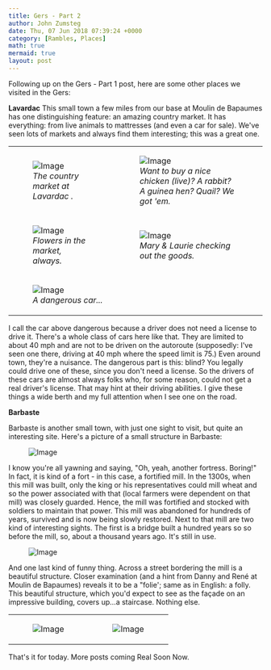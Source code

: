 ```yaml
---
title: Gers - Part 2
author: John Zumsteg
date: Thu, 07 Jun 2018 07:39:24 +0000
category: [Rambles, Places]
math: true
mermaid: true
layout: post
---
```

Following up on the Gers - Part 1 post, here are some other places we visited in the Gers:

<strong>Lavardac</strong>
This small town a few miles from our base at Moulin de Bapaumes has one distinguishing feature: an amazing country market. It has everything: from live animals to mattresses (and even a car for sale). We've seen lots of markets and always find them interesting; this was a great one.
<table>
<tbody>
<tr>
<td>

<figure>
	<img src="{{"/assets/images/2018/06/DSC06562.jpg" | prepend: site.baseurl | prepend: site.url }}" alt="Image" />
	<figcaption><em>The country market at Lavardac .</em></figcaption>
</figure>

</td>
<td>

<figure>
	<img src="{{"/assets/images/2018/06/DSC06566.jpg" | prepend: site.baseurl | prepend: site.url }}" alt="Image" />
	<figcaption><em>Want to buy a nice chicken (live)? A rabbit? A guinea hen? Quail? We got 'em.</em></figcaption>
</figure>

</td>
</tr>
<tr>
<td>

<figure>
	<img src="{{"/assets/images/2018/06/DSC06571.jpg" | prepend: site.baseurl | prepend: site.url }}" alt="Image" />
	<figcaption><em>Flowers in the market, always.</em></figcaption>
</figure>

</td>
<td>

<figure>
	<img src="{{"/assets/images/2018/06/DSC06565.jpg" | prepend: site.baseurl | prepend: site.url }}" alt="Image" />
	<figcaption><em>Mary &amp; Laurie checking out the goods.</em></figcaption>
</figure>

</td>
</tr>
<tr>
<td colspan="2">

<figure>
	<img src="{{"/assets/images/2018/06/DSC06573.jpg" | prepend: site.baseurl | prepend: site.url }}" alt="Image" />
	<figcaption><em>A dangerous car...</em></figcaption>
</figure>

</td>
</tr>
</tbody>
</table>
I call the car above dangerous because a driver does not need a license to drive it. There's a whole class of cars here like that. They are limited to about 40 mph and are not to be driven on the autoroute (supposedly: I've seen one there, driving at 40 mph where the speed limit is 75.) Even around town, they're a nuisance. The dangerous part is this: blind? You legally could drive one of these, since you don't need a license. So the drivers of these cars are almost always folks who, for some reason, could not get a real driver's license. That may hint at their driving abilities. I give these things a wide berth and my full attention when I see one on the road.

<strong>Barbaste</strong>

Barbaste is another small town, with just one sight to visit, but quite an interesting site. Here's a picture of a small structure in Barbaste:

<figure>
	<img src="{{"/assets/images/2018/06/DSC06575-1.jpg" | prepend: site.baseurl | prepend: site.url }}" alt="Image" />
	<figcaption></figcaption>
</figure>



I know you're all yawning and saying, "Oh, yeah, another fortress. Boring!" In fact, it is kind of a fort - in this case, a fortified mill. In the 1300s, when this mill was built, only the king or his representatives could mill wheat and so the power associated with that (local farmers were dependent on that mill) was closely guarded. Hence, the mill was fortified and stocked with soldiers to maintain that power. This mill was abandoned for hundreds of years, survived and is now being slowly restored.
Next to that mill are two kind of interesting sights. The first is a bridge built a hundred years so so before the mill, so, about a thousand years ago. It's still in use.

<figure>
	<img src="{{"/assets/images/2018/06/DSC06574-1.jpg" | prepend: site.baseurl | prepend: site.url }}" alt="Image" />
	<figcaption></figcaption>
</figure>



And one last kind of funny thing. Across a street bordering the mill is a beautiful structure. Closer examination (and a hint from Danny and René at Moulin de Bapaumes) reveals it to be a "folie'; same as in English: a folly. This beautiful structure, which you'd expect to see as the façade on an impressive building, covers up...a staircase. Nothing else.
<table>
<tbody>
<tr>
<td><figure>
	<img src="{{"/assets/images/2018/06/DSC06576-1.jpg" | prepend: site.baseurl | prepend: site.url }}" alt="Image" />
	<figcaption></figcaption>
</figure>

</td>
<td><figure>
	<img src="{{"/assets/images/2018/06/DSC06577-e1528357687727.jpg" | prepend: site.baseurl | prepend: site.url }}" alt="Image" />
	<figcaption></figcaption>
</figure>

</td>
</tr>
</tbody>
</table>
That's it for today. More posts coming Real Soon Now.
